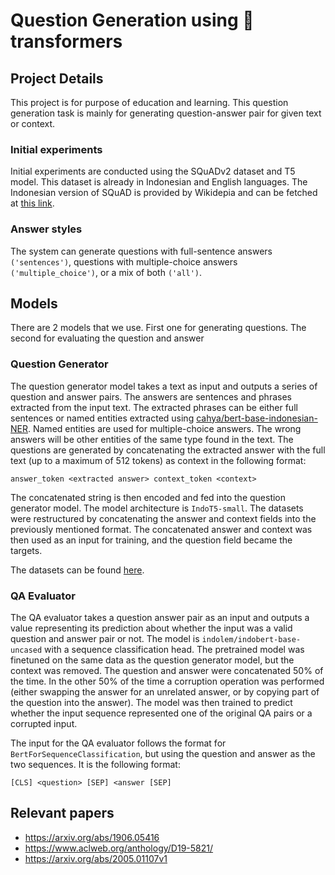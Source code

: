 # Question Generation using 🤗 transformers

## Project Details
This project is for purpose of education and learning. This question generation task is mainly for generating question-answer pair for given text or context.

### Initial experiments
Initial experiments are conducted using the SQuADv2 dataset and T5 model. This dataset is already in Indonesian and English languages. The Indonesian version of SQuAD is provided by Wikidepia and can be fetched at [this link](https://github.com/Wikidepia/indonesian_datasets).


### Answer styles
The system can generate questions with full-sentence answers `('sentences')`, questions with multiple-choice answers `('multiple_choice')`, or a mix of both `('all')`.

## Models
There are 2 models that we use. First one for generating questions. The second for evaluating the question and answer

### Question Generator

The question generator model takes a text as input and outputs a series of question and answer pairs. The answers are sentences and phrases extracted from the input text. The extracted phrases can be either full sentences or named entities extracted using [cahya/bert-base-indonesian-NER](https://huggingface.co/cahya/bert-base-indonesian-NER). Named entities are used for multiple-choice answers. The wrong answers will be other entities of the same type found in the text. The questions are generated by concatenating the extracted answer with the full text (up to a maximum of 512 tokens) as context in the following format:

```
answer_token <extracted answer> context_token <context>
```
The concatenated string is then encoded and fed into the question generator model. The model architecture is `IndoT5-small`. The datasets were restructured by concatenating the answer and context fields into the previously mentioned format. The concatenated answer and context was then used as an input for training, and the question field became the targets.

The datasets can be found [here](https://drive.google.com/drive/folders/13FjYisqRHkTRWWmtRpuF4-s9s_GxvJs2?usp=sharing).

### QA Evaluator

The QA evaluator takes a question answer pair as an input and outputs a value representing its prediction about whether the input was a valid question and answer pair or not. The model is `indolem/indobert-base-uncased` with a sequence classification head. The pretrained model was finetuned on the same data as the question generator model, but the context was removed. The question and answer were concatenated 50% of the time. In the other 50% of the time a corruption operation was performed (either swapping the answer for an unrelated answer, or by copying part of the question into the answer). The model was then trained to predict whether the input sequence represented one of the original QA pairs or a corrupted input.

The input for the QA evaluator follows the format for `BertForSequenceClassification`, but using the question and answer as the two sequences. It is the following format:

```
[CLS] <question> [SEP] <answer [SEP]
```

## Relevant papers
- https://arxiv.org/abs/1906.05416
- https://www.aclweb.org/anthology/D19-5821/
- https://arxiv.org/abs/2005.01107v1
